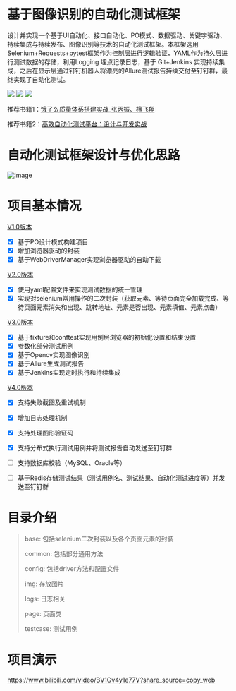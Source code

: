 
# 基于图像识别的自动化测试框架
设计并实现一个基于UI自动化、接口自动化、PO模式、数据驱动、关键字驱动、持续集成与持续发布、图像识别等技术的自动化测试框架。本框架选用 Selenium+Requests+pytest框架作为控制层进行逻辑验证，YAML作为持久层进行测试数据的存储，利用Logging 埋点记录日志，基于 Git+Jenkins 实现持续集成，之后在显示层通过钉钉机器人将漂亮的Allure测试报告持续交付至钉钉群，最终实现了自动化测试。


![](https://img.shields.io/badge/python-%3E%3D3.9-brightgreen)
![](https://img.shields.io/badge/License-MIT-blue)
![](https://img.shields.io/badge/version-4.0-yellowgreen)

推荐书籍1：[饿了么质量体系搭建实战_张丙振、檀飞翔](https://weread.qq.com/web/bookDetail/9cb32f10721a48be9cbdc2a)

推荐书籍2：[高效自动化测试平台：设计与开发实战](https://weread.qq.com/web/bookDetail/4ce323907204397b4cedf59)
# 自动化测试框架设计与优化思路
![image](https://raw.fastgit.org/huangyong2002/Hy-AutoTest-Framework/master/img/%E6%A1%86%E6%9E%B6%E8%AE%BE%E8%AE%A1%E4%B8%8E%E4%BC%98%E5%8C%96%E6%80%9D%E8%B7%AF.jpg)

# 项目基本情况
[V1.0版本](https://github.com/huangyong2002/Hy-UiTest-Framework/tree/V1.0)  
- [x] 基于PO设计模式构建项目
- [x] 增加浏览器驱动的封装
- [x] 基于WebDriverManager实现浏览器驱动的自动下载

[V2.0版本](https://github.com/huangyong2002/Hy-UiTest-Framework/tree/V2.0)  
- [x] 使用yaml配置文件来实现测试数据的统一管理
- [x] 实现对selenium常用操作的二次封装（获取元素、等待页面完全加载完成、等待页面元素消失和出现、跳转地址、元素是否出现、元素填值、元素点击）

[V3.0版本](https://github.com/huangyong2002/Hy-UiTest-Framework/tree/V3.0)  
- [x] 基于fixture和conftest实现用例层浏览器的初始化设置和结束设置
- [x] 参数化部分测试用例
- [x] 基于Opencv实现图像识别
- [x] 基于Allure生成测试报告
- [x] 基于Jenkins实现定时执行和持续集成

[V4.0版本](https://github.com/huangyong2002/Hy-UiTest-Framework/tree/V4.0)
- [x] 支持失败截图及重试机制
- [x] 增加日志处理机制
- [x] 支持处理图形验证码
- [x] 支持分布式执行测试用例并将测试报告自动发送至钉钉群
- [ ] 支持数据库校验（MySQL、Oracle等）
- [ ] 基于Redis存储测试结果（测试用例名、测试结果、自动化测试进度等）并发送至钉钉群



 


# 目录介绍
> base: 包括selenium二次封装以及各个页面元素的封装
> 
> common: 包括部分通用方法
> 
> config: 包括driver方法和配置文件
> 
> img: 存放图片
> 
> logs: 日志相关
> 
> page: 页面类
> 
> testcase: 测试用例
# 项目演示
https://www.bilibili.com/video/BV1Gv4y1e77V?share_source=copy_web
